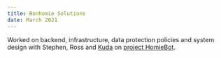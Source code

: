 ```yaml
---
title: Bonhomie Solutions
date: March 2021
---
```


Worked on backend, infrastructure, data protection policies and system design with Stephen, Ross and [Kuda](https://en.unesco.org/inclusivepolicylab/users/kudakwashe-foya) on [project HomieBot](https://justentrepreneurs.co.uk/news-1/preventing-homelessness-innovation-homie-bot-wins-crisis-and-collective-foundation-challenge).

